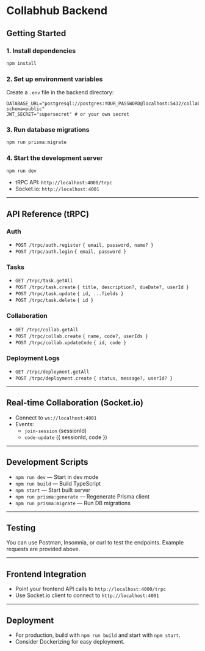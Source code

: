 # Collabhub Backend

## Getting Started

### 1. Install dependencies
```sh
npm install
```

### 2. Set up environment variables
Create a `.env` file in the backend directory:
```
DATABASE_URL="postgresql://postgres:YOUR_PASSWORD@localhost:5432/collab_db?schema=public"
JWT_SECRET="supersecret" # or your own secret
```

### 3. Run database migrations
```sh
npm run prisma:migrate
```

### 4. Start the development server
```sh
npm run dev
```

- tRPC API: `http://localhost:4000/trpc`
- Socket.io: `http://localhost:4001`

---

## API Reference (tRPC)

### Auth
- `POST /trpc/auth.register` `{ email, password, name? }`
- `POST /trpc/auth.login` `{ email, password }`

### Tasks
- `GET /trpc/task.getAll`
- `POST /trpc/task.create` `{ title, description?, dueDate?, userId }`
- `POST /trpc/task.update` `{ id, ...fields }`
- `POST /trpc/task.delete` `{ id }`

### Collaboration
- `GET /trpc/collab.getAll`
- `POST /trpc/collab.create` `{ name, code?, userIds }`
- `POST /trpc/collab.updateCode` `{ id, code }`

### Deployment Logs
- `GET /trpc/deployment.getAll`
- `POST /trpc/deployment.create` `{ status, message?, userId? }`

---

## Real-time Collaboration (Socket.io)
- Connect to `ws://localhost:4001`
- Events:
  - `join-session` (sessionId)
  - `code-update` ({ sessionId, code })

---

## Development Scripts
- `npm run dev` — Start in dev mode
- `npm run build` — Build TypeScript
- `npm start` — Start built server
- `npm run prisma:generate` — Regenerate Prisma client
- `npm run prisma:migrate` — Run DB migrations

---

## Testing
You can use Postman, Insomnia, or curl to test the endpoints. Example requests are provided above.

---

## Frontend Integration
- Point your frontend API calls to `http://localhost:4000/trpc`
- Use Socket.io client to connect to `http://localhost:4001`

---

## Deployment
- For production, build with `npm run build` and start with `npm start`.
- Consider Dockerizing for easy deployment. 